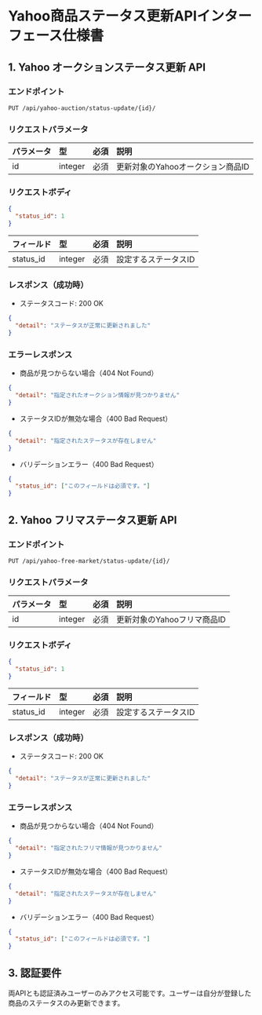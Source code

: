 # Yahoo商品ステータス更新APIインターフェース仕様書

## 1. Yahoo オークションステータス更新 API

### エンドポイント
```
PUT /api/yahoo-auction/status-update/{id}/
```

### リクエストパラメータ
| パラメータ | 型 | 必須 | 説明 |
|:----------|:---|:-----|:-----|
| id | integer | 必須 | 更新対象のYahooオークション商品ID |

### リクエストボディ
```json
{
  "status_id": 1
}
```

| フィールド | 型 | 必須 | 説明 |
|:----------|:---|:-----|:-----|
| status_id | integer | 必須 | 設定するステータスID |

### レスポンス（成功時）
- ステータスコード: 200 OK
```json
{
  "detail": "ステータスが正常に更新されました"
}
```

### エラーレスポンス
- 商品が見つからない場合（404 Not Found）
```json
{
  "detail": "指定されたオークション情報が見つかりません"
}
```

- ステータスIDが無効な場合（400 Bad Request）
```json
{
  "detail": "指定されたステータスが存在しません"
}
```

- バリデーションエラー（400 Bad Request）
```json
{
  "status_id": ["このフィールドは必須です。"]
}
```

## 2. Yahoo フリマステータス更新 API

### エンドポイント
```
PUT /api/yahoo-free-market/status-update/{id}/
```

### リクエストパラメータ
| パラメータ | 型 | 必須 | 説明 |
|:----------|:---|:-----|:-----|
| id | integer | 必須 | 更新対象のYahooフリマ商品ID |

### リクエストボディ
```json
{
  "status_id": 1
}
```

| フィールド | 型 | 必須 | 説明 |
|:----------|:---|:-----|:-----|
| status_id | integer | 必須 | 設定するステータスID |

### レスポンス（成功時）
- ステータスコード: 200 OK
```json
{
  "detail": "ステータスが正常に更新されました"
}
```

### エラーレスポンス
- 商品が見つからない場合（404 Not Found）
```json
{
  "detail": "指定されたフリマ情報が見つかりません"
}
```

- ステータスIDが無効な場合（400 Bad Request）
```json
{
  "detail": "指定されたステータスが存在しません"
}
```

- バリデーションエラー（400 Bad Request）
```json
{
  "status_id": ["このフィールドは必須です。"]
}
```

## 3. 認証要件

両APIとも認証済みユーザーのみアクセス可能です。ユーザーは自分が登録した商品のステータスのみ更新できます。
